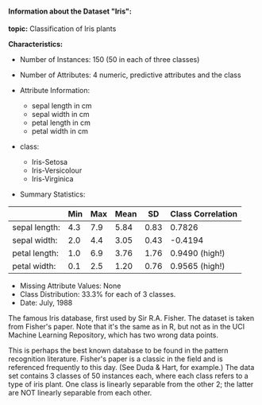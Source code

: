 #### Information about the Dataset "Iris":  

**topic:** Classification of Iris plants

**Characteristics:**

- Number of Instances: 150 (50 in each of three classes)
- Number of Attributes: 4 numeric, predictive attributes and the class
- Attribute Information:
    - sepal length in cm
    - sepal width in cm
    - petal length in cm
    - petal width in cm
- class:
    - Iris-Setosa
    - Iris-Versicolour
    - Iris-Virginica

- Summary Statistics:

|             | Min| Max| Mean|  SD | Class Correlation
|-------------|----|----|-----|-----|------------------
|sepal length:| 4.3| 7.9| 5.84| 0.83|  0.7826
|sepal width: | 2.0| 4.4| 3.05| 0.43| -0.4194
|petal length:| 1.0| 6.9| 3.76| 1.76|  0.9490  (high!)
|petal width: | 0.1| 2.5| 1.20| 0.76|  0.9565  (high!)

- Missing Attribute Values: None
- Class Distribution: 33.3% for each of 3 classes.
- Date: July, 1988

The famous Iris database, first used by Sir R.A. Fisher. The dataset is taken
from Fisher's paper. Note that it's the same as in R, but not as in the UCI
Machine Learning Repository, which has two wrong data points.

This is perhaps the best known database to be found in the
pattern recognition literature.  Fisher's paper is a classic in the field and is referenced frequently to this day.  (See Duda & Hart, for example.)  The data set contains 3 classes of 50 instances each, where each class refers to a type of iris plant. One class is linearly separable from the other 2; the latter are NOT linearly separable from each other.
